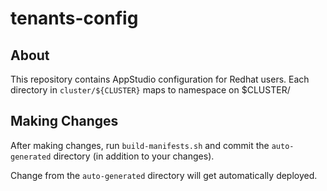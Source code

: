 # tenants-config

## About

This repository contains AppStudio configuration for Redhat users.
Each directory in `cluster/${CLUSTER}` maps to namespace on $CLUSTER/

## Making Changes

After making changes, run `build-manifests.sh` and commit the `auto-generated`
directory (in addition to your changes).

Change from the `auto-generated` directory will get automatically deployed.
